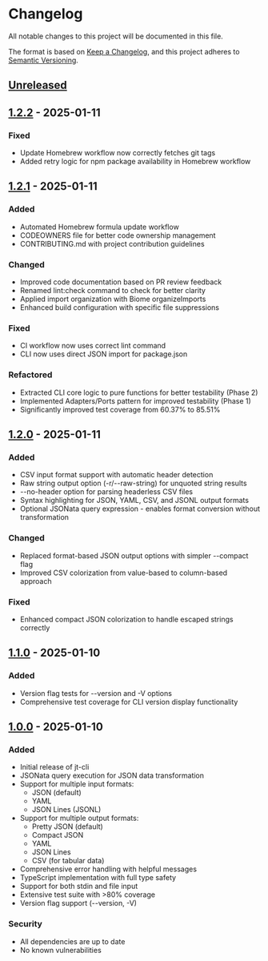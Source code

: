 # Changelog

All notable changes to this project will be documented in this file.

The format is based on [Keep a Changelog](https://keepachangelog.com/en/1.0.0/),
and this project adheres to [Semantic Versioning](https://semver.org/spec/v2.0.0.html).

## [Unreleased]

## [1.2.2] - 2025-01-11

### Fixed
- Update Homebrew workflow now correctly fetches git tags
- Added retry logic for npm package availability in Homebrew workflow

## [1.2.1] - 2025-01-11

### Added
- Automated Homebrew formula update workflow
- CODEOWNERS file for better code ownership management
- CONTRIBUTING.md with project contribution guidelines

### Changed
- Improved code documentation based on PR review feedback
- Renamed lint:check command to check for better clarity
- Applied import organization with Biome organizeImports
- Enhanced build configuration with specific file suppressions

### Fixed
- CI workflow now uses correct lint command
- CLI now uses direct JSON import for package.json

### Refactored
- Extracted CLI core logic to pure functions for better testability (Phase 2)
- Implemented Adapters/Ports pattern for improved testability (Phase 1)
- Significantly improved test coverage from 60.37% to 85.51%

## [1.2.0] - 2025-01-11

### Added
- CSV input format support with automatic header detection
- Raw string output option (-r/--raw-string) for unquoted string results
- --no-header option for parsing headerless CSV files  
- Syntax highlighting for JSON, YAML, CSV, and JSONL output formats
- Optional JSONata query expression - enables format conversion without transformation

### Changed
- Replaced format-based JSON output options with simpler --compact flag
- Improved CSV colorization from value-based to column-based approach

### Fixed
- Enhanced compact JSON colorization to handle escaped strings correctly

## [1.1.0] - 2025-01-10

### Added
- Version flag tests for --version and -V options
- Comprehensive test coverage for CLI version display functionality

## [1.0.0] - 2025-01-10

### Added
- Initial release of jt-cli
- JSONata query execution for JSON data transformation
- Support for multiple input formats:
  - JSON (default)
  - YAML
  - JSON Lines (JSONL)
- Support for multiple output formats:
  - Pretty JSON (default)
  - Compact JSON
  - YAML
  - JSON Lines
  - CSV (for tabular data)
- Comprehensive error handling with helpful messages
- TypeScript implementation with full type safety
- Support for both stdin and file input
- Extensive test suite with >80% coverage
- Version flag support (--version, -V)

### Security
- All dependencies are up to date
- No known vulnerabilities

[Unreleased]: https://github.com/TAKEDA-Takashi/jt-cli/compare/v1.2.2...HEAD
[1.2.2]: https://github.com/TAKEDA-Takashi/jt-cli/compare/v1.2.1...v1.2.2
[1.2.1]: https://github.com/TAKEDA-Takashi/jt-cli/compare/v1.2.0...v1.2.1
[1.2.0]: https://github.com/TAKEDA-Takashi/jt-cli/compare/v1.1.0...v1.2.0
[1.1.0]: https://github.com/TAKEDA-Takashi/jt-cli/compare/v1.0.0...v1.1.0
[1.0.0]: https://github.com/TAKEDA-Takashi/jt-cli/releases/tag/v1.0.0